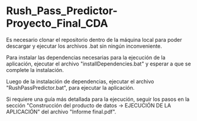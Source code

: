 # Rush_Pass_Predictor-Proyecto_Final_CDA

Es necesario clonar el repositorio dentro de la máquina local para poder descargar y ejecutar los archivos .bat sin ningún inconveniente.

Para instalar las dependencias necesarias para la ejecución de la aplicación, ejecutar el archivo "installDependencies.bat" y esperar a que se complete la instalación.

Luego de la instalación de dependencias, ejecutar el archivo "RushPassPredictor.bat", para ejecutar la aplicación.

Si requiere una guía más detallada para la ejecución, seguir los pasos en la sección "Construcción del producto de datos -> EJECUCIÓN DE LA APLICACIÓN" 
del archivo "Informe final.pdf".
